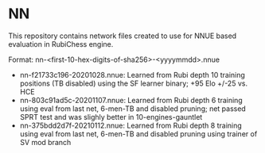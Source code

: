 # NN

This repository contains network files created to use for NNUE based evaluation in RubiChess engine.

Format: nn-\<first-10-hex-digits-of-sha256\>-\<yyyymmdd\>.nnue

 - nn-f21733c196-20201028.nnue:  Learned from Rubi depth 10 training positions (TB disabled) using the SF learner binary; +95 Elo +/-25 vs. HCE
 - nn-803c91ad5c-20201107.nnue:  Learned from Rubi depth 6 training using eval from last net, 6-men-TB and disabled pruning; net passed SPRT test and was slighly better in 10-engines-gauntlet
 - nn-375bdd2d7f-20210112.nnue: Learned from Rubi depth 8 training using eval from last net, 6-men-TB and disabled pruning using trainer of SV mod branch
